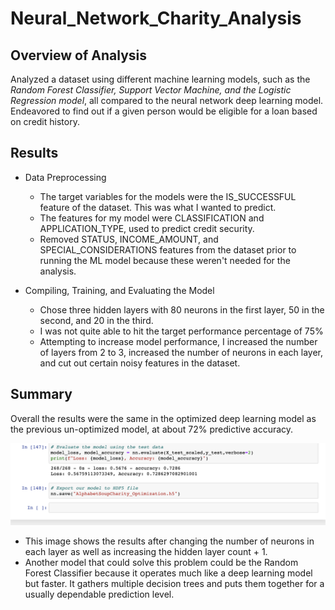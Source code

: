 # Neural_Network_Charity_Analysis

## Overview of Analysis

Analyzed a dataset using different machine learning models, such as the *Random Forest Classifier, Support Vector Machine, and the Logistic Regression model*, all compared to the neural network deep learning model. Endeavored to find out if a given person would be eligible for a loan based on credit history.

## Results

* Data Preprocessing

  - The target variables for the models were the IS_SUCCESSFUL feature of the dataset. This was what I wanted to predict.
  - The features for my model were CLASSIFICATION and APPLICATION_TYPE, used to predict credit security.
  - Removed STATUS, INCOME_AMOUNT, and SPECIAL_CONSIDERATIONS features from the dataset prior to running the ML model because these weren't needed for the analysis.

* Compiling, Training, and Evaluating the Model

  - Chose three hidden layers with 80 neurons in the first layer, 50 in the second, and 20 in the third.
  - I was not quite able to hit the target performance percentage of 75%
  - Attempting to increase model performance, I increased the number of layers from 2 to 3, increased the number of neurons in each layer, and cut out certain noisy features in the dataset.

## Summary

Overall the results were the same in the optimized deep learning model as the previous un-optimized model, at about 72% predictive accuracy.

![results](https://github.com/Kyle2Miles93/Neural_Network_Charity_Analysis/blob/main/Resources/Results_predictive%20_accuracy.png)

* This image shows the results after changing the number of neurons in each layer as well as increasing the hidden layer count + 1.
* Another model that could solve this problem could be the Random Forest Classifier because it operates much like a deep learning model but faster. It gathers multiple decision trees and puts them together for a usually dependable prediction level. 
